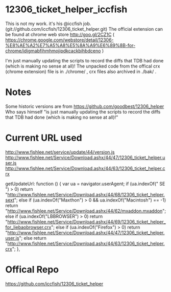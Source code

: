 12306_ticket_helper_iccfish
===========================

This is not my work. it's his @iccfish job. (git://github.com/iccfish/12306_ticket_helper.git)
The official extension can be found at chrome web store http://goo.gl/2CZ1C
( https://chrome.google.com/webstore/detail/12306-%E8%AE%A2%E7%A5%A8%E5%8A%A9%E6%89%8B-for-chrome/idjgmabfihmhmojipdkcackbihbdceno )

I'm just manually updating the scripts to record the diffs that TDB had done (which is making no sense at all)!
The unpacked code from the offical crx (chrome extension) file is in ./chrome/ , crx files also archived in ./bak/ .

Notes
=====
Some historic versions are from https://github.com/goodbest/12306_helper
Who says himself "is just manually updating the scripts to record the diffs that TDB had done (which is making no sense at all)!"

Current URL used
================
http://www.fishlee.net/service/update/44/version.js
http://www.fishlee.net/Service/Download.ashx/44/47/12306_ticket_helper.user.js
http://www.fishlee.net/Service/Download.ashx/44/63/12306_ticket_helper.crx

getUpdateUrl: function () {
	var ua = navigator.userAgent;
	if (ua.indexOf(" SE ") > 0) return "http://www.fishlee.net/Service/Download.ashx/44/68/12306_ticket_helper.sext";
	else if (ua.indexOf("Maxthon") > 0 && ua.indexOf("Macintosh") == -1) return "http://www.fishlee.net/Service/Download.ashx/44/62/mxaddon.mxaddon";
	else if (ua.indexOf("LBBROWSER") > 0) return "http://www.fishlee.net/Service/Download.ashx/44/69/12306_ticket_helper_for_liebaobrowser.crx";
	else if (ua.indexOf("Firefox") > 0) return "http://www.fishlee.net/Service/Download.ashx/44/47/12306_ticket_helper.user.js";
	else return "http://www.fishlee.net/Service/Download.ashx/44/63/12306_ticket_helper.crx";
},

Offical Repo
============
https://github.com/iccfish/12306_ticket_helper

